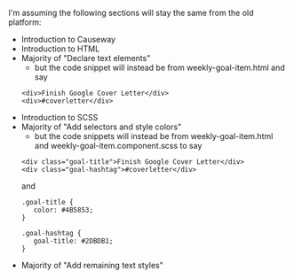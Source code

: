 I'm assuming the following sections will stay the same from the old platform:
- Introduction to Causeway
- Introduction to HTML
- Majority of "Declare text elements"
   - but the code snippet will instead be from weekly-goal-item.html and say
   ```
   <div>Finish Google Cover Letter</div>
   <div>#coverletter</div>
   ```
- Introduction to SCSS
- Majority of "Add selectors and style colors"
   - but the code snippets will instead be from weekly-goal-item.html and weekly-goal-item.component.scss to say
   ```
   <div class="goal-title">Finish Google Cover Letter</div>
   <div class="goal-hashtag">#coverletter</div>
   ``` 
   and 
   ```
   .goal-title {
      color: #4B5853;
   }

   .goal-hashtag {
      goal-title: #2DBDB1;
   }
   ```
- Majority of "Add remaining text styles"